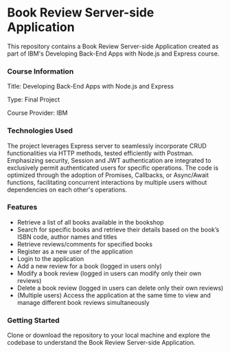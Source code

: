 # Book Review Server-side Application


This repository contains a Book Review Server-side Application created as part of IBM's Developing Back-End Apps with Node.js and Express course. 

### Course Information
Title: Developing Back-End Apps with Node.js and Express

Type: Final Project

Course Provider: IBM

### Technologies Used

The project leverages Express server to seamlessly incorporate CRUD functionalities via HTTP methods, tested efficiently with Postman. Emphasizing security, Session and JWT authentication are integrated to exclusively permit authenticated users for specific operations. The code is optimized through the adoption of Promises, Callbacks, or Async/Await functions, facilitating concurrent interactions by multiple users without dependencies on each other's operations.

### Features

- Retrieve a list of all books available in the bookshop
- Search for specific books and retrieve their details based on the book’s ISBN code, author names and titles
- Retrieve reviews/comments for specified books
- Register as a new user of the application
- Login to the application
- Add a new review for a book (logged in users only)
- Modify a book review (logged in users can modify only their own reviews)
- Delete a book review (logged in users can delete only their own reviews)
- (Multiple users) Access the application at the same time to view and manage different book reviews simultaneously

### Getting Started

Clone or download the repository to your local machine and explore the codebase to understand the Book Review Server-side Application. 

